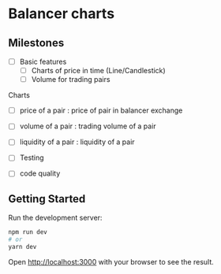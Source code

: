 # Balancer charts

## Milestones

- [ ] Basic features
  - [ ] Charts of price in time (Line/Candlestick)
  - [ ] Volume for trading pairs

Charts

- [ ] price of a pair : price of pair in balancer exchange
- [ ] volume of a pair : trading volume of a pair
- [ ] liquidity of a pair : liquidity of a pair

- [ ] Testing
- [ ] code quality

## Getting Started

Run the development server:

```bash
npm run dev
# or
yarn dev
```

Open [http://localhost:3000](http://localhost:3000) with your browser to see the result.
